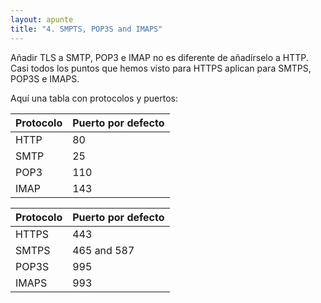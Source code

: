 ```yaml
---
layout: apunte
title: "4. SMPTS, POP3S and IMAPS"
---
```


Añadir TLS a SMTP, POP3 e IMAP no es diferente de añadírselo a HTTP. Casi todos los puntos que hemos visto para HTTPS aplican para SMTPS, POP3S e IMAPS.

Aquí una tabla con protocolos y puertos:

| Protocolo | Puerto por defecto |
| --------- | ------------------ |
| HTTP      | 80                 |
| SMTP      | 25                 |
| POP3      | 110                |
| IMAP      | 143                |

| Protocolo | Puerto por defecto |
| --------- | ------------------ |
| HTTPS     | 443                |
| SMTPS     | 465 and 587        |
| POP3S     | 995                |
| IMAPS     | 993                |

